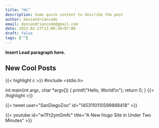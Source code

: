 ```yaml
---
title: "Hi"
description: Some quick content to describe the post
author: deniandriancode
email: deniandriancode@gmail.com
date: 2023-02-27T13:00:38+07:00
draft: false
tags: [""]
---
```


**Insert Lead paragraph here.**

## New Cool Posts

{{< highlight c >}}
#include <stdio.h>

int main(int argc, char *argv[]) {
	printf("Hello, World!\n");
	return 0;
}
{{< /highlight >}}

{{< tweet user="SanDiegoZoo" id="1453110110599868418" >}}

{{< youtube id="w7Ft2ymGmfc" title="A New Hugo Site in Under Two Minutes" >}}
